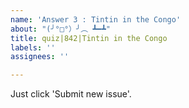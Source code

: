 ```yaml
---
name: 'Answer 3 : Tintin in the Congo'
about: "(╯°□°）╯︵ ┻━┻"
title: quiz|842|Tintin in the Congo
labels: ''
assignees: ''

---
```


Just click 'Submit new issue'.
